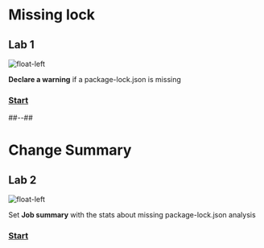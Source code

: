 <!-- .slide: class="exercice" -->

# Missing lock

## Lab 1

![float-left](./assets/images/interactions-lab1-missing-lock.png)

**Declare a warning** if a package-lock.json is missing

### [Start](https://github.com/sfeir-open-source/sfeir-school-github-action-dev/tree/v1/steps/20-interactions-lab1-warning)

##--##

<!-- .slide: class="exercice" -->

# Change Summary

## Lab 2

![float-left](./assets/images/interactions-lab2-summary.jpeg)

Set **Job summary** with the stats about missing package-lock.json analysis

### [Start](https://github.com/sfeir-open-source/sfeir-school-github-action-dev/tree/v1/steps/20-interactions-lab2-summary)
